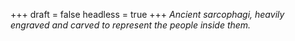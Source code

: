 
+++
draft = false
headless = true
+++
_Ancient sarcophagi, heavily engraved and carved to represent the people inside them._
